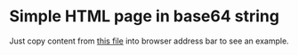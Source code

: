 # Simple HTML page in base64 string

Just copy content from [this file](./base64.txt) into browser address bar to see an example.
